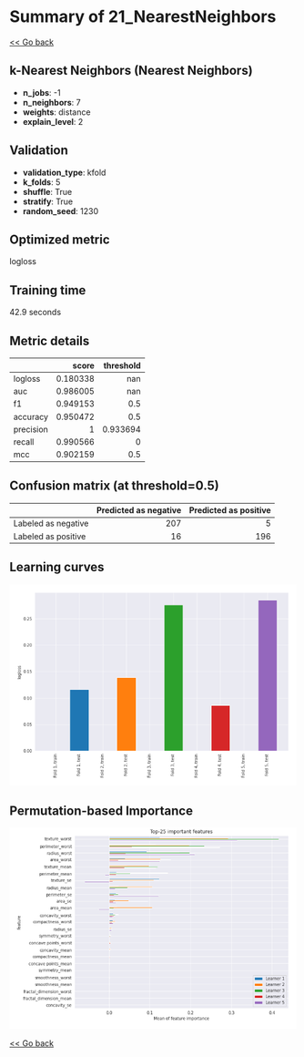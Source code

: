 # Summary of 21_NearestNeighbors

[<< Go back](../README.md)


## k-Nearest Neighbors (Nearest Neighbors)
- **n_jobs**: -1
- **n_neighbors**: 7
- **weights**: distance
- **explain_level**: 2

## Validation
 - **validation_type**: kfold
 - **k_folds**: 5
 - **shuffle**: True
 - **stratify**: True
 - **random_seed**: 1230

## Optimized metric
logloss

## Training time

42.9 seconds

## Metric details
|           |    score |   threshold |
|:----------|---------:|------------:|
| logloss   | 0.180338 |  nan        |
| auc       | 0.986005 |  nan        |
| f1        | 0.949153 |    0.5      |
| accuracy  | 0.950472 |    0.5      |
| precision | 1        |    0.933694 |
| recall    | 0.990566 |    0        |
| mcc       | 0.902159 |    0.5      |


## Confusion matrix (at threshold=0.5)
|                     |   Predicted as negative |   Predicted as positive |
|:--------------------|------------------------:|------------------------:|
| Labeled as negative |                     207 |                       5 |
| Labeled as positive |                      16 |                     196 |

## Learning curves
![Learning curves](learning_curves.png)

## Permutation-based Importance
![Permutation-based Importance](permutation_importance.png)

[<< Go back](../README.md)
